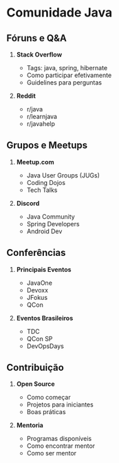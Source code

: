 # Comunidade Java

## Fóruns e Q&A
1. **Stack Overflow**
   - Tags: java, spring, hibernate
   - Como participar efetivamente
   - Guidelines para perguntas

2. **Reddit**
   - r/java
   - r/learnjava
   - r/javahelp

## Grupos e Meetups
1. **Meetup.com**
   - Java User Groups (JUGs)
   - Coding Dojos
   - Tech Talks

2. **Discord**
   - Java Community
   - Spring Developers
   - Android Dev

## Conferências
1. **Principais Eventos**
   - JavaOne
   - Devoxx
   - JFokus
   - QCon

2. **Eventos Brasileiros**
   - TDC
   - QCon SP
   - DevOpsDays

## Contribuição
1. **Open Source**
   - Como começar
   - Projetos para iniciantes
   - Boas práticas

2. **Mentoria**
   - Programas disponíveis
   - Como encontrar mentor
   - Como ser mentor